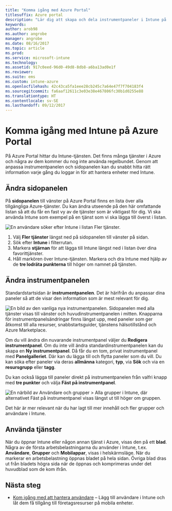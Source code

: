 ```yaml
---
title: "Komma igång med Azure Portal"
titlesuffix: Azure portal
description: "Lär dig att skapa och dela instrumentpaneler i Intune på Azure-portalen."
keywords: 
author: arob98
ms.author: angrobe
manager: angrobe
ms.date: 08/16/2017
ms.topic: article
ms.prod: 
ms.service: microsoft-intune
ms.technology: 
ms.assetid: 917c0eed-96d0-49d8-8db8-a6ba13ad0e1f
ms.reviewer: 
ms.suite: ems
ms.custom: intune-azure
ms.openlocfilehash: 42c43ca5fa1eee28cb245c7a64e47f7f704183f4
ms.sourcegitcommit: fa6aaf12611c3e03e38e467806fc30b1d0255e88
ms.translationtype: HT
ms.contentlocale: sv-SE
ms.lasthandoff: 09/12/2017
---
```

# <a name="getting-started-with-intune-in-the-azure-portal"></a>Komma igång med Intune på Azure Portal

På Azure Portal hittar du Intune-tjänsten. Det finns många tjänster i Azure och några av dem kommer du nog inte använda regelbundet. Genom att anpassa instrumentpanelen och sidopanelen kan du snabbt hitta rätt information varje gång du loggar in för att hantera enheter med Intune.

## <a name="changing-the-sidebar"></a>Ändra sidopanelen

På __sidopanelen__ till vänster på Azure Portal finns en lista över alla tillgängliga Azure-tjänster. Du kan ändra utseende på den här omfattande listan så att du får en fast vy av de tjänster som är viktigast för dig. Vi ska använda Intune som exempel på en tjänst som vi ska lägga till överst i listan.

![En användare söker efter Intune i listan Fler tjänster.](./media/azure-add-intune1.png)

1. Välj **Fler tjänster** längst ned på sidopanelen till vänster på sidan.
2. Sök efter **Intune** i filterrutan.
3. Markera **stjärnan** för att lägga till Intune längst ned i listan över dina favorittjänster.
4. Håll markören över Intune-tjänsten. Markera och dra Intune med hjälp av de **tre lodräta punkterna** till höger om namnet på tjänsten.

## <a name="changing-the-dashboard"></a>Ändra instrumentpanelen

Standardstartsidan är **instrumentpanelen**. Det är härifrån du anpassar dina paneler så att de visar den information som är mest relevant för dig.

![En bild av den vanliga nya instrumentpanelen. Sidopanelen med alla tjänster visas till vänster och huvudinstrumentpanelen i mitten. Knapparna för instrumentpanelsändringar finns längst upp, med paneler som ger åtkomst till alla resurser, snabbstartsguider, tjänstens hälsotillstånd och Azure Marketplace.](./media/azure-default-dashboard.png)

Om du vill ändra din nuvarande instrumentpanel väljer du **Redigera instrumentpanel**. Om du inte vill ändra standardinstrumentpanelen kan du skapa en **Ny instrumentpanel**. Då får du en tom, privat instrumentpanel med **Panelgalleriet**. Där kan du lägga till och flytta paneler som du vill. Du kan söka efter paneler via deras **allmänna** kategori, **typ**, via **Sök** och via en **resursgrupp** eller **tagg**.

Du kan också lägga till paneler direkt på instrumentpanelen från valfri knapp med **tre punkter** och välja **Fäst på instrumentpanel**.

![En närbild av Användare och grupper > Alla grupper i Intune, där alternativet Fäst på instrumentpanel visas längst ut till höger om gruppen.](./media/azure-pin-to-dashboard.png)

Det här är mer relevant när du har lagt till mer innehåll och fler grupper och användare i Intune.

## <a name="using-services"></a>Använda tjänster

När du öppnar Intune eller någon annan tjänst i Azure, visas den på ett **blad**. Några av de första arbetsbelastningarna du använder i Intune, t.ex. **Användare**, **Grupper** och **Mobilappar**, visas i helskärmsläge. När du markerar en arbetsbelastning öppnas bladet på hela sidan. Övriga blad dras ut från bladets högra sida när de öppnas och komprimeras under det huvudblad som de kom ifrån.

## <a name="next-steps"></a>Nästa steg

* [Kom igång med att hantera användare](get-started-users.md) – Lägg till användare i Intune och låt dem få tillgång till företagsresurser på mobila enheter.
